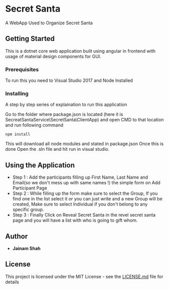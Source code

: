 # Secret Santa

A WebApp Used to Organize Secret Santa

## Getting Started

This is a dotnet core web application built using angular in frontend with usage of material design components for GUI.

### Prerequisites

To run this you need to Visual Studio 2017 and Node Installed

### Installing

A step by step series of explaination to run this application

Go to the folder where package.json is located (here it is SecreatSantaService\SecretSanta\ClientApp) and open CMD to that location and run following command

```
npm install
```

This will download all node modules and stated in package.json 
Once this is done Open the .sln file and hit run in visual studio.

## Using the Application

* Step 1 : Add the participants filling up First Name, Last Name and Email(so we don't mess up with same names !) the simple form on Add Participant Page
* Step 2 : While filling up the form make sure to select the Group, If you find one in the list select it or you can just write and a new Group will be created, Make sure to select Individual if you don't belong to any specific group.
* Step 3 : Finally Click on Reveal Secret Santa in the revel secret santa page and you will have a list with who is going to gift whom.
      </ul>

## Author

* **Jainam Shah**

## License

This project is licensed under the MIT License - see the [LICENSE.md](LICENSE.md) file for details
